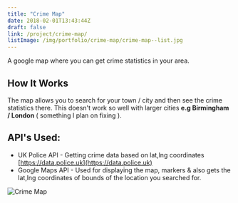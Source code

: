 ```yaml
---
title: "Crime Map"
date: 2018-02-01T13:43:44Z
draft: false
link: /project/crime-map/
listImage: /img/portfolio/crime-map/crime-map--list.jpg
---
```


A google map where you can get crime statistics in your area. 

## How It Works

The map allows you to search for your town / city and then see the crime statistics there. This doesn't work so well with larger cities **e.g Birmingham / London** ( something I plan on fixing ).

## API's Used:

* UK Police API - Getting crime data based on lat,lng coordinates [https://data.police.uk](https://data.police.uk)
* Google Maps API - Used for displaying the map, markers & also gets the lat,lng coordinates of bounds of the location you searched for.

![Crime Map](/img/portfolio/crime-map/crime-map--detail.png)